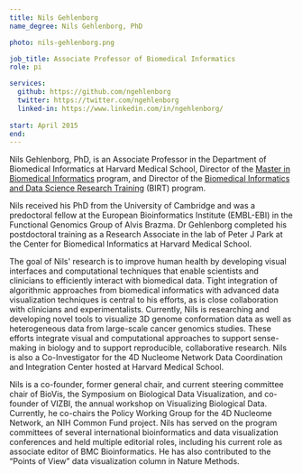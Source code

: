 ```yaml
---
title: Nils Gehlenborg
name_degree: Nils Gehlenborg, PhD

photo: nils-gehlenborg.png

job_title: Associate Professor of Biomedical Informatics
role: pi

services:
  github: https://github.com/ngehlenborg
  twitter: https://twitter.com/ngehlenborg
  linked-in: https://www.linkedin.com/in/ngehlenborg/
  
start: April 2015
end:
---
```

Nils Gehlenborg, PhD, is an Associate Professor in the Department of Biomedical Informatics at Harvard Medical School, Director of the [Master in Biomedical Informatics](http://dbmi.hms.harvard.edu/mbi) program, and Director of the [Biomedical Informatics and Data Science Research Training](https://dbmi.hms.harvard.edu/education/nlm-biomedical-informatics-data-science-fellowship) (BIRT) program.

Nils received his PhD from the University of Cambridge and was a predoctoral fellow at the European Bioinformatics Institute (EMBL-EBI) in the Functional Genomics Group of Alvis Brazma. Dr Gehlenborg completed his postdoctoral training as a Research Associate in the lab of Peter J Park at the Center for Biomedical Informatics at Harvard Medical School. 
 
The goal of Nils' research is to improve human health by developing visual interfaces and computational techniques that enable scientists and clinicians to efficiently interact with biomedical data. Tight integration of algorithmic approaches from biomedical informatics with advanced data visualization techniques is central to his efforts, as is close collaboration with clinicians and experimentalists. Currently, Nils is researching and developing novel tools to visualize 3D genome conformation data as well as heterogeneous data from large-scale cancer genomics studies. These efforts integrate visual and computational approaches to support sense-making in biology and to support reproducible, collaborative research. Nils is also a Co-Investigator for the 4D Nucleome Network Data Coordination and Integration Center hosted at Harvard Medical School. 
 
Nils is a co-founder, former general chair, and current steering committee chair of BioVis, the Symposium on Biological Data Visualization, and co-founder of VIZBI, the annual workshop on Visualizing Biological Data. Currently, he co-chairs the Policy Working Group for the 4D Nucleome Network, an NIH Common Fund project. Nils has served on the program committees of several international bioinformatics and data visualization conferences and held multiple editorial roles, including his current role as associate editor of BMC Bioinformatics. He has also contributed to the “Points of View” data visualization column in Nature Methods.
